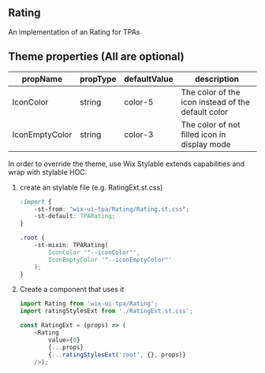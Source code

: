 ## Rating
An implementation of an Rating for TPAs


## Theme properties (All are optional)

| propName   | propType | defaultValue     | description                                         |
|------------|----------|------------------|-----------------------------------------------------|
| IconColor  | string   | color-5          | The color of the icon instead of the default color  |
| IconEmptyColor | string   | color-3  | The color of not filled icon in display mode |

In order to override the theme, use Wix Stylable extends capabilities and wrap with stylable HOC:

1. create an stylable file (e.g. RatingExt.st.css)
    ``` css
    :import {
        -st-from: "wix-ui-tpa/Rating/Rating.st.css";
        -st-default: TPARating;
    }

    .root {
        -st-mixin: TPARating(
            IconColor '"--iconColor"',
            IconEmptyColor '"--iconEmptyColor"'
        );
    }

    ```

2. Create a component that uses it
    ``` javascript
    import Rating from 'wix-ui-tpa/Rating';
    import ratingStylesExt from './RatingExt.st.css';

    const RatingExt = (props) => (
        <Rating
            value={0}
            {...props}
            {...ratingStylesExt('root', {}, props)}
        />);
    ```
